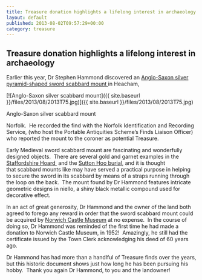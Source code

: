 ```yaml
---
title: Treasure donation highlights a lifelong interest in archaeology
layout: default
published: 2013-08-02T09:57:29+00:00
category: treasure
---
```


Treasure donation highlights a lifelong interest in archaeology
---------------------------------------------------------------

Earlier this year, Dr Stephen Hammond discovered an [Anglo-Saxon silver pyramid-shaped sword scabbard moun](https://finds.org.uk/database/artefacts/record/id/538684)[t ](https://finds.org.uk/database/artefacts/record/id/538684)in Heacham,

[![Anglo-Saxon silver scabbard mount]({{ site.baseurl }}/files/2013/08/2013T75.jpg)]({{ site.baseurl }}/files/2013/08/2013T75.jpg)

Anglo-Saxon silver scabbard mount

Norfolk.  He recorded the find with the Norfolk Identification and Recording Service, (who host the Portable Antiquities Scheme’s Finds Liaison Officer) who reported the mount to the coroner as potential Treasure.   

Early Medieval sword scabbard mount are fascinating and wonderfully designed objects.  There are several gold and garnet examples in the [Staffordshire Hoard ](http://ngm.nationalgeographic.com/2011/11/gold-hoard/clark-photography#/18-scabbard-pendant-inlaid-garnets-blue-glass-670.jpg) and the [Sutton Hoo burial](http://www.britishmuseum.org/research/collection_online/collection_object_details.aspx?objectId=87368&partId=1&searchText=sutton+hoo+pyramid&page=1), and it is thought that scabbard mounts like may have served a practical purpose in helping to secure the sword in its scabbard by means of a straps running through the loop on the back.  The mount found by Dr Hammond features intricate geometric designs in niello, a shiny black metallic compound used for decorative effect. 

In an act of great generosity, Dr Hammond and the owner of the land both agreed to forego any reward in order that the sword scabbard mount could be acquired by [Norwich Castle Museum](http://www.museums.norfolk.gov.uk/Visit_Us/Norwich_Castle/index.htm) at no expense.  In the course of doing so, Dr Hammond was reminded of the first time he had made a donation to Norwich Castle Museum, in 1952!  Amazingly, he still had the certificate issued by the Town Clerk acknowledging his deed of 60 years ago.   

Dr Hammond has had more than a handlful of Treasure finds over the years, but this historic document shows just how long he has been pursuing his hobby.  Thank you again Dr Hammond, to you and the landowner!